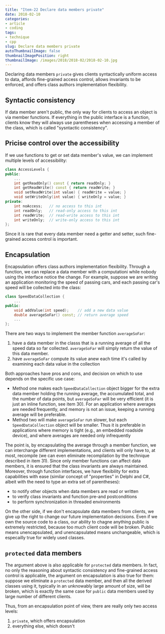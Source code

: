 ```yaml
---
title: "Item-22 Declare data members private"
date: 2018-02-10
categories:
- article
- coding
tags:
- technique
- cpp
slug: Declare data members private
autoThumbnailImage: false
thumbnailImagePosition: right
thumbnailImage: /images/2018/2018-02/2018-02-10.jpg
---
```


Declaring data members `private` gives clients syntactically uniform access to data, affords fine-grained access control, allows invariants to be enforced, and offers class authors implementation flexibility.
<!--more-->

## Syntactic consistency

If data member aren't public, the only way for clients to access an object is via member functions. If everything in the public interface is a function, clients know they will always use parentheses when accessing a member of the class, which is called "sysntactic consistency".

## Pricise control over the accessibility

If we use functions to get or set data member's value, we can implement multiple levels of accessibility:

```cpp
class AccessLevels {
public:
    ...
    int getReadOnly() const { return readOnly; }
    int getReadWrite() const { return readWrite; }
    void setReadWrite(int value) { readWrite = value; }
    void setWriteOnly(int value) { writeOnly = value; }
private:
    int noAccess;   // no access to this int
    int readOnly;   // read-only access to this int
    int readWrite;  // read-write access to this int
    int writeOnly;  // write-only access to this int
};
```

Since it is rare that every data member need a getter and setter, such fine-grained access control is important.

## Encapsulation

Encapsulation offers class authors implementation flexibility. Through a function, we can replace a data member with a computationi while nobody using the interface notice the change. For example, suppose we are writing an application monitoring the speed of passing cars, and each passing car's speed will be collected into the class:

```cpp
class SpeedDataCollection {
    ...
public:
    void addValue(int speed);    // add a new data value
    double averageSoFar() const; // return average speed
    ...
};
```

There are two ways to implement the member function `averageSoFar`:

1. have a data member in the classs that is a running average of all the speed data so far collected. `averageSoFar` will simply return the value of this data member.
2. have `averageSoFar` compute its value anew each time it's called by examining each data value in the collection

Both approaches have pros and cons, and decision on which to use depends on the specific use case:

* Method one makes each `SpeedDataCollection` object bigger for the extra data member holding the running average, the accumulated total, and the number of data points, but `averageSoFar` will be very efficient (it is just an inline function, see item 30). For an application where averages are needed frequently, and memory is not an issue, keeping a running average will be preferable.   
* Method two will make `averageSoFar` run slower, but each `SpeedDataCollection` object will be smaller. Thus it is preferable in applications where memory is tight (e.g., an embedded roadside device), and where averages are needed only infrequently

The point is, by encapsulating the average through a member function, we can interchange different implementations, and clients will only have to, at most, recompile (we can even eliminate recompilation by the technique described in item 31). Since only member functions can affect data members, it is ensured that the class invariants are always maintained. Moreover, through function interfaces, we have flexibility for extra capabilities with ease (similar concept of "properties" in Delphi and C#, albeit with the need to type an extra set of parentheses): 

* to notify other objects when data members are read or written
* to verify class invariants and function pre-and postconditions
* to perform synchronization in threaded environments

On the other side, if we don't encapsulate data members from clients, we give up the right to change our future implementation decisions. Even if we own the source code to a class, our ability to chagne anything public is extremely restricted, because too much client code will be broken. Public means unencapsulated, and unencapsulated means unchangeable, which is especailly true for widely used classes.

## `protected` data members

The argument above is also applicable for `protected` data members. In fact, no only the reasoning about syntactic consistency and fine-grained access control is applicable, the argument on encapsulation is also true for them:  
suppose we eliminate a `protected` data member, and then all the derived classes using it, typically in an unknowably large amount of size, will be broken, which is exactly the same case for `public` data members used by large number of different clients.

Thus, from an encapsulation point of view, there are really only two access levels:

1. `private`, which offers encapsulation
2. everything else, which doesn't

